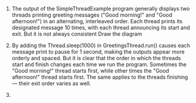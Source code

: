 1. The output of the SimpleThreadExample program generally displays two threads printing greeting messages ("Good morning!" and "Good afternoon!") in an alternating, interleaved order. Each thread prints its designated message 10 times, with each thread announcing its start and exit. But it is not always consistent
 Draw the diagram

2. By adding the Thread.sleep(1000) in GreetingsThread.run() causes each message print to pause for 1 second, making the outputs appear more orderly and spaced. But it is clear that the order in which the threads start and finish changes each time we run the program. Sometimes the "Good morning!" thread starts first, while other times the "Good afternoon!" thread starts first. The same applies to the threads finishing — their exit order varies as well.

3. 

